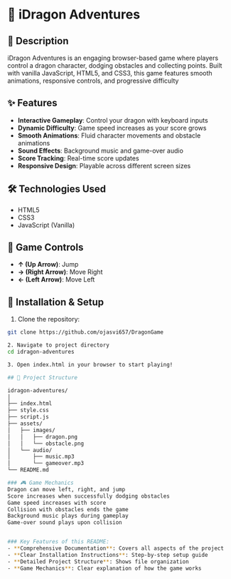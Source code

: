 # 🐲 iDragon Adventures

## 📝 Description
iDragon Adventures is an engaging browser-based game where players control a dragon character, dodging obstacles and collecting points. Built with vanilla JavaScript, HTML5, and CSS3, this game features smooth animations, responsive controls, and progressive difficulty

## ✨ Features
- **Interactive Gameplay**: Control your dragon with keyboard inputs
- **Dynamic Difficulty**: Game speed increases as your score grows
- **Smooth Animations**: Fluid character movements and obstacle animations
- **Sound Effects**: Background music and game-over audio
- **Score Tracking**: Real-time score updates
- **Responsive Design**: Playable across different screen sizes

## 🛠️ Technologies Used
- HTML5
- CSS3
- JavaScript (Vanilla)

## 🎯 Game Controls
- **↑ (Up Arrow)**: Jump
- **→ (Right Arrow)**: Move Right
- **← (Left Arrow)**: Move Left

## 🚀 Installation & Setup
1. Clone the repository:
```bash
git clone https://github.com/ojasvi657/DragonGame

2. Navigate to project directory
cd idragon-adventures

3. Open index.html in your browser to start playing!

## 🚀 Project Structure

idragon-adventures/
│
├── index.html
├── style.css
├── script.js
├── assets/
│   ├── images/
│   │   ├── dragon.png
│   │   └── obstacle.png
│   └── audio/
│       ├── music.mp3
│       └── gameover.mp3
└── README.md

### 🎮 Game Mechanics
Dragon can move left, right, and jump
Score increases when successfully dodging obstacles
Game speed increases with score
Collision with obstacles ends the game
Background music plays during gameplay
Game-over sound plays upon collision


### Key Features of this README:
- **Comprehensive Documentation**: Covers all aspects of the project
- **Clear Installation Instructions**: Step-by-step setup guide
- **Detailed Project Structure**: Shows file organization
- **Game Mechanics**: Clear explanation of how the game works






